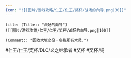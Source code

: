 ```yaml
---
Icon: "![[图片/游戏攻略/仁王/仁王/奖杯/战场的向导.png|30]]"
---
```

```ad-common-bronze-trophy
title: (Title:: "战场的向导")
![[图片/游戏攻略/仁王/仁王/奖杯/战场的向导.png|100]]

(Comment:: "回收大坂之役・冬篇所有木灵.")
```

#仁王/仁王/奖杯/DLC/义之继承者 #奖杯 #奖杯/铜
